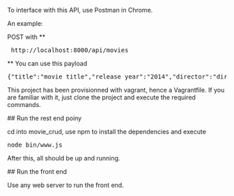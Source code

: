   <p>To interface with this API, use Postman in Chrome.</p>
  <p>An example:</p>
  POST with **<pre> http://localhost:8000/api/movies </pre>**
  You can use this payload <pre>{"title":"movie title","release_year":"2014","director":"director_name","genre":"movie genre"} </pre>
  <p>This project has been provisionned with vagrant, hence a Vagrantfile. If you are familiar with it, just clone the project and execute the required commands.</p>
  ## Run the rest end poiny
  <p>cd into movie_crud, use npm to install the dependencies  and execute <pre>node bin/www.js</pre></p>
  <p>After this, all should be up and running.</p>
  ## Run the front end
  <p>Use any web server to run the front end.</p>
  

